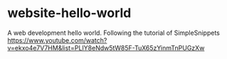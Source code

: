 # website-hello-world
A web development hello world. Following the tutorial of SimpleSnippets https://www.youtube.com/watch?v=ekxo4e7V7HM&list=PLIY8eNdw5tW85F-TuX65zYinmTnPUGzXw
